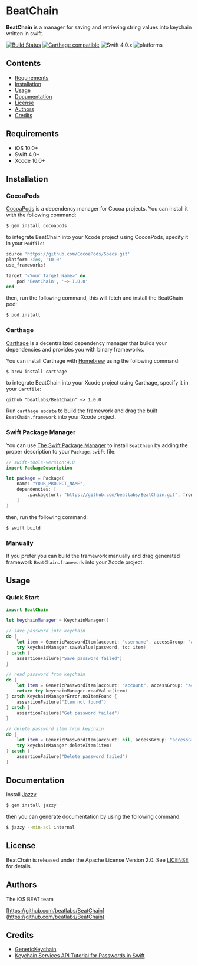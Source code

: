 # BeatChain

**BeatChain** is a manager for saving and retrieving string values into keychain written in swift.

[![Build Status](https://travis-ci.com/taxibeat/BeatChain.svg?branch=master)](https://travis-ci.com/taxibeat/BeatChain) [![Carthage compatible](https://img.shields.io/badge/Carthage-compatible-4BC51D.svg?style=flat)](#carthage) ![Swift 4.0.x](https://img.shields.io/badge/Swift-4.0.x-green.svg) ![platforms](https://img.shields.io/badge/platforms-iOS-lightgrey.svg)

## Contents

- [Requirements](#requirements)
- [Installation](#installation)
- [Usage](#usage)
- [Documentation](#documentation)
- [License](#license)
- [Authors](#authors)
- [Credits](#credits)

## Requirements

- iOS 10.0+
- Swift 4.0+
- Xcode 10.0+

## Installation

### CocoaPods

[CocoaPods](http://cocoapods.org) is a dependency manager for Cocoa projects. You can install it with the following command:

```bash
$ gem install cocoapods
```

to integrate BeatChain into your Xcode project using CocoaPods, specify it in your `Podfile`:

```ruby
source 'https://github.com/CocoaPods/Specs.git'
platform :ios, '10.0'
use_frameworks!

target '<Your Target Name>' do
    pod 'BeatChain', '~> 1.0.0'
end
```

then, run the following command, this will fetch and install the BeatChain pod:

```bash
$ pod install
```

### Carthage

[Carthage](https://github.com/Carthage/Carthage) is a decentralized dependency manager that builds your dependencies and provides you with binary frameworks.

You can install Carthage with [Homebrew](http://brew.sh/) using the following command:

```bash
$ brew install carthage
```

to integrate BeatChain into your Xcode project using Carthage, specify it in your `Cartfile`:

```ogdl
github "beatlabs/BeatChain" ~> 1.0.0
```

Run `carthage update` to build the framework and drag the built `BeatChain.framework` into your Xcode project.

### Swift Package Manager

You can use [The Swift Package Manager](https://swift.org/package-manager) to install `BeatChain` by adding the proper description to your `Package.swift` file:

```swift
// swift-tools-version:4.0
import PackageDescription

let package = Package(
    name: "YOUR_PROJECT_NAME",
    dependencies: [
        .package(url: "https://github.com/beatlabs/BeatChain.git", from: "1.0.0"),
    ]
)
```

then, run the following command:

```bash
$ swift build
```

### Manually

If you prefer you can build the framework manually and drag generated framework `BeatChain.framework` into your Xcode project.

## Usage

### Quick Start

```swift
import BeatChain
```

```swift
let keychainManager = KeychainManager()

// save password into keychain
do {
    let item = GenericPasswordItem(account: "username", accessGroup: "accessGroup")
    try keychainManager.saveValue(password, to: item)
} catch {
    assertionFailure("Save password failed")
}

// read password from keychain
do {
    let item = GenericPasswordItem(account: "account", accessGroup: "accessGroup")
    return try keychainManager.readValue(item)
} catch KeychainManagerError.noItemFound {
    assertionFailure("Item not found")
} catch {
    assertionFailure("Get password failed")
}

// delete password item from keychain
do {
    let item = GenericPasswordItem(account: nil, accessGroup: "accessGroup")
    try keychainManager.deleteItem(item)
} catch {
    assertionFailure("Delete password failed")
}
```

## Documentation

Install [Jazzy](https://github.com/realm/jazzy)

```bash
$ gem install jazzy
```

then you can generate documentation by using the following command:

```bash
$ jazzy --min-acl internal
```

## License

BeatChain is released under the Apache License Version 2.0. See [LICENSE](LICENSE) for details.

## Authors

The iOS BEAT team

[https://github.com/beatlabs/BeatChain](https://github.com/beatlabs/BeatChain)

## Credits

* [GenericKeychain](https://developer.apple.com/library/archive/samplecode/GenericKeychain/Introduction/Intro.html#//apple_ref/doc/uid/DTS40007797)
* [Keychain Services API Tutorial for Passwords in Swift](https://www.raywenderlich.com/9240-keychain-services-api-tutorial-for-passwords-in-swift)
